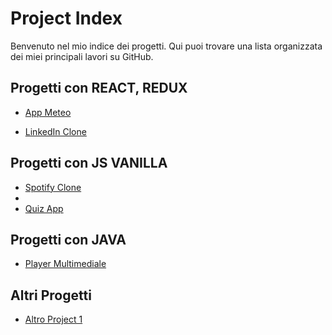  # Project Index

Benvenuto nel mio indice dei progetti. Qui puoi trovare una lista organizzata dei miei principali lavori su GitHub.

## Progetti con REACT, REDUX

- [App Meteo](https://github.com/carmen-romano/u3-w2-d5-weather)

- [LinkedIn Clone](https://github.com/ABBA3124/u3-w4-d1-al-5-build-week-3-linkedin)

## Progetti con JS VANILLA

- [Spotify Clone](https://github.com/carmen-romano/spotifyClone)
- 
- [Quiz App](https://github.com/AlessioVulpinari/Group_6_Epicode)

## Progetti con JAVA

- [Player Multimediale](https://github.com/carmen-romano/u4-w1-player-multimediale-java)

## Altri Progetti

- [Altro Project 1](https://github.com/carmen-romano/U3-W1-D5)
